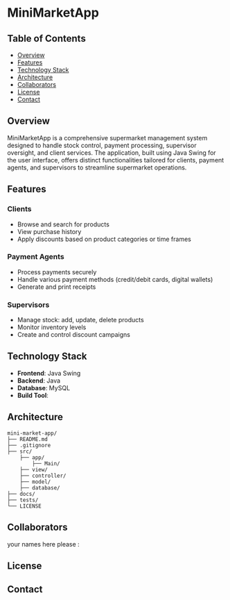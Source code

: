 # MiniMarketApp

## Table of Contents
- [Overview](#overview)
- [Features](#features)
- [Technology Stack](#technology-stack)
- [Architecture](#architecture)
- [Collaborators](#collaborators)
- [License](#license)
- [Contact](#contact)

## Overview
MiniMarketApp is a comprehensive supermarket management system designed to handle stock control, payment processing, supervisor oversight, and client services.
The application, built using Java Swing for the user interface, offers distinct functionalities tailored for clients, payment agents, and supervisors to streamline supermarket operations.

## Features
### Clients
- Browse and search for products
- View purchase history
- Apply discounts based on product categories or time frames

### Payment Agents
- Process payments securely
- Handle various payment methods (credit/debit cards, digital wallets)
- Generate and print receipts

### Supervisors
- Manage stock: add, update, delete products
- Monitor inventory levels
- Create and control discount campaigns

## Technology Stack
- **Frontend**: Java Swing
- **Backend**: Java 
- **Database**: MySQL
- **Build Tool**: 

## Architecture
```plaintext
mini-market-app/
├── README.md
├── .gitignore
├── src/
    ├── app/
        ├── Main/
    ├── view/
    ├── controller/
    ├── model/
    ├── database/
├── docs/
├── tests/
└── LICENSE
```
## Collaborators
your names here please : 
## License
## Contact


